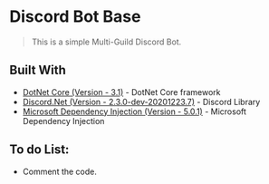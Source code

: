 # Discord Bot Base
> This is a simple Multi-Guild Discord Bot.


## Built With

* [DotNet Core (Version - 3.1)](https://dotnet.microsoft.com/download/dotnet-core/3.1) - DotNet Core framework
* [Discord.Net (Version - 2.3.0-dev-20201223.7)](https://github.com/RogueException/Discord.Net) - Discord Library
* [Microsoft Dependency Injection (Version - 5.0.1)](https://docs.microsoft.com/en-us/aspnet/core/fundamentals/dependency-injection?view=aspnetcore-5.0) - Microsoft Dependency Injection

## To do List:
* Comment the code.